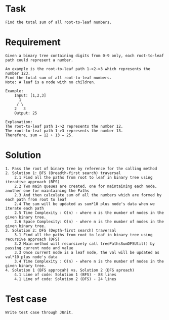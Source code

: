 # Task

    Find the total sum of all root-to-leaf numbers.

# Requirement

    Given a binary tree containing digits from 0-9 only, each root-to-leaf path could represent a number.

    An example is the root-to-leaf path 1->2->3 which represents the number 123.
    Find the total sum of all root-to-leaf numbers.
    Note: A leaf is a node with no children.

    Example:
        Input: [1,2,3]
          1
         / \
        2   3
        Output: 25

    Explanation:
    The root-to-leaf path 1->2 represents the number 12.
    The root-to-leaf path 1->3 represents the number 13.
    Therefore, sum = 12 + 13 = 25.

# Solution

    1. Pass the root of binary tree by reference for the calling method
    2. Solution 1: BFS (Breadth-first search) traversal
        2.1 Find all the paths from root to leaf in binary tree using iterative approach (BFS)
        2.2 Two main queues are created, one for maintaining each node, another one for maintaining the Paths
        2.3 And then calculate sum of all the numbers which are formed by each path from root to leaf
        2.4 The sum will be updated as sum*10 plus node's data when we iterate each path
        2.5 Time Complexity : O(n) - where n is the number of nodes in the given binary tree.
        2.6 Space Complexity: O(n) - where n is the number of nodes in the given binary tree.           
    3. Solution 2: DFS (Depth-first search) traversal
        3.1 Find all the paths from root to leaf in binary tree using recursive approach (DFS)
        3.2 Main method will recursively call treePathsSumDFSUtil() by passing current node and value
        3.3 Once current node is a leaf node, the val will be updated as val*10 plus node's data
        3.4 Time Complexity : O(n) - where n is the number of nodes in the given binary tree.  
    4. Solution 1 (BFS approcah) vs. Solution 2 (DFS aproach)
        4.1 Line of code: Solution 1 (BFS) - 88 lines
        4.1 Line of code: Solution 2 (DFS) - 24 lines

# Test case

    Write test case through JUnit.